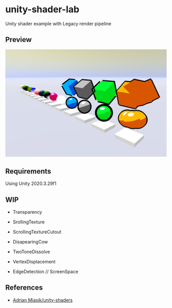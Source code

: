 # unity-shader-lab
Unity shader example with Legacy render pipeline

## Preview
![](ReadmeAssets/preview-01.png)

## Requirements
Using Unity 2020.3.29f1

## WIP
- Transparency
- SrollingTexture
- ScrollingTextureCutout
- DisapearingCow
- TwoToneDissolve
- VertexDisplacement

- EdgeDetection       // ScreenSpace


## References
- [Adrian Miasik/unity-shaders](https://github.com/adrian-miasik/unity-shaders)  
